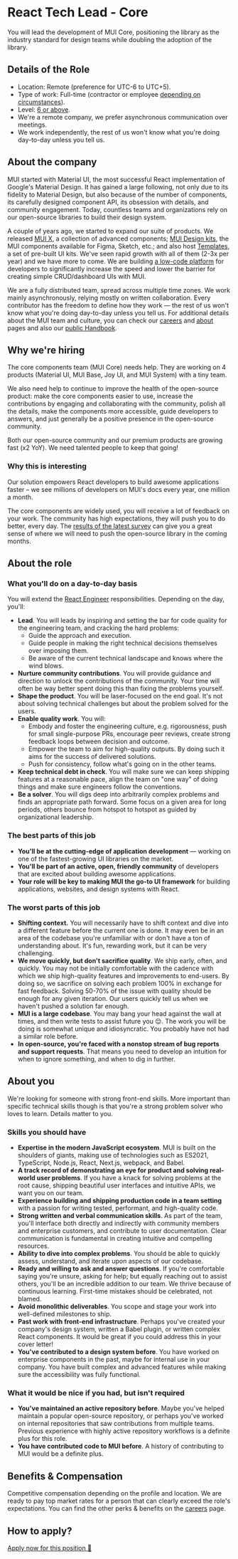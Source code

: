 # React Tech Lead - Core

<p class="description">You will lead the development of MUI Core, positioning the library as the industry standard for design teams while doubling the adoption of the library.</p>

## Details of the Role

- Location: Remote (preference for UTC-6 to UTC+5).
- Type of work: Full-time (contractor or employee [depending on circumstances](https://mui-org.notion.site/Hiring-FAQ-64763b756ae44c37b47b081f98915501#494af1f358794028beb4b7697b5d3102)).
- Level: [6 or above](https://docs.google.com/spreadsheets/d/1dDdPD-flNXlgZ0E3ZxVvCDx27RFuhVWJrcfcjNu_I8k/edit#gid=0).
- We're a remote company, we prefer asynchronous communication over meetings.
- We work independently, the rest of us won't know what you're doing day-to-day unless you tell us.

## About the company

MUI started with Material UI, the most successful React implementation of Google's Material Design.
It has gained a large following, not only due to its fidelity to Material Design, but also because of the number of components, its carefully designed component API, its obsession with details, and community engagement.
Today, countless teams and organizations rely on our open-source libraries to build their design system.

A couple of years ago, we started to expand our suite of products.
We released [MUI X](https://mui.com/x/), a collection of advanced components; [MUI Design kits](https://mui.com/design-kits/), the MUI components available for Figma, Sketch, etc.; and also host [Templates](https://mui.com/templates/), a set of pre-built UI kits.
We've seen rapid growth with all of them (2-3x per year) and we have more to come.
We are building [a low-code platform](https://mui.com/toolpad/) for developers to significantly increase the speed and lower the barrier for creating simple CRUD/dashboard UIs with MUI.

We are a fully distributed team, spread across multiple time zones.
We work mainly asynchronously, relying mostly on written collaboration.
Every contributor has the freedom to define how they work — the rest of us won't know what you're doing day-to-day unless you tell us.
For additional details about the MUI team and culture, you can check our [careers](https://mui.com/careers/) and [about](https://mui.com/about/) pages and also our [public Handbook](https://mui-org.notion.site/Handbook-f086d47e10794d5e839aef9dc67f324b).

## Why we're hiring

The core components team (MUI Core) needs help.
They are working on 4 products (Material UI, MUI Base, Joy UI, and MUI System) with a tiny team.

We also need help to continue to improve the health of the open-source product: make the core components easier to use, increase the contributions by engaging and collaborating with the community, polish all the details, make the components more accessible, guide developers to answers, and just generally be a positive presence in the open-source community.

Both our open-source community and our premium products are growing fast (x2 YoY).
We need talented people to keep that going!

### Why this is interesting

Our solution empowers React developers to build awesome applications faster – we see millions of developers on MUI's docs every year, one million a month.

The core components are widely used, you will receive a lot of feedback on your work. The community has high expectations, they will push you to do better, every day.
The [results of the latest survey](https://mui.com/blog/2021-developer-survey-results/) can give you a great sense of where we will need to push the open-source library in the coming months.

## About the role

### What you'll do on a day-to-day basis

You will extend the [React Engineer](https://mui-org.notion.site/Software-Engineer-fe310cfb22e34fc7881318f9cb1cf023#5f2967e6c60d411ea09ab8a108d95702) responsibilities. Depending on the day, you'll:

- **Lead**. You will leads by inspiring and setting the bar for code quality for the engineering team, and cracking the hard problems:
  - Guide the approach and execution.
  - Guide people in making the right technical decisions themselves over imposing them.
  - Be aware of the current technical landscape and knows where the wind blows.
- **Nurture community contributions**. You will provide guidance and direction to unlock the contributions of the community. Your time will often be way better spent doing this than fixing the problems yourself.
- **Shape the product**. You will be laser-focused on the end goal. It's not about solving technical challenges but about the problem solved for the users.
- **Enable quality work**. You will:
  - Embody and foster the engineering culture, e.g. rigorousness, push for small single-purpose PRs, encourage peer reviews, create strong feedback loops between decision and outcome.
  - Empower the team to aim for high-quality outputs. By doing such it aims for the success of delivered solutions.
  - Push for consistency, follow what's going on in the other teams.
- **Keep technical debt in check**. You will make sure we can keep shipping features at a reasonable pace, align the team on "one way" of doing things and make sure engineers follow the conventions.
- **Be a solver**. You will digs deep into arbitrarily complex problems and finds an appropriate path forward. Some focus on a given area for long periods, others bounce from hotspot to hotspot as guided by organizational leadership.

### The best parts of this job

- **You'll be at the cutting-edge of application development** — working on one of the fastest-growing UI libraries on the market.
- **You'll be part of an active, open, friendly community** of developers that are excited about building awesome applications.
- **Your role will be key to making MUI the go-to UI framework** for building applications, websites, and design systems with React.

### The worst parts of this job

- **Shifting context.**
  You will necessarily have to shift context and dive into a different feature before the current one is done.
  It may even be in an area of the codebase you're unfamiliar with or don't have a ton of understanding about.
  It's fun, rewarding work, but it can be very challenging.
- **We move quickly, but don't sacrifice quality**.
  We ship early, often, and quickly. You may not be initially comfortable with the cadence with which we ship high-quality features and improvements to end-users. By doing so, we sacrifice on solving each problem 100% in exchange for fast feedback. Solving 50-70% of the issue with quality should be enough for any given iteration. Our users quickly tell us when we haven't pushed a solution far enough.
- **MUI is a large codebase**. You may bang your head against the wall at times, and then write tests to assist future you 😌.
  The work you will be doing is somewhat unique and idiosyncratic. You probably have not had a similar role before.
- **In open-source, you're faced with a nonstop stream of bug reports and support requests**. That means you need to develop an intuition for when to ignore something, and when to dig in further.

## About you

We're looking for someone with strong front-end skills. More important than specific technical skills though is that you're a strong problem solver who loves to learn. Details matter to you.

### Skills you should have

- **Expertise in the modern JavaScript ecosystem**.
  MUI is built on the shoulders of giants, making use of technologies such as ES2021, TypeScript, Node.js, React, Next.js, webpack, and Babel.
- **A track record of demonstrating an eye for product and solving real-world user problems**. If you have a knack for solving problems at the root cause, shipping beautiful user interfaces and intuitive APIs, we want you on our team.
- **Experience building and shipping production code in a team setting** with a passion for writing tested, performant, and high-quality code.
- **Strong written and verbal communication skills**.
  As part of the team, you'll interface both directly and indirectly with community members and enterprise customers, and contribute to user documentation. Clear communication is fundamental in creating intuitive and compelling resources.
- **Ability to dive into complex problems**.
  You should be able to quickly assess, understand, and iterate upon aspects of our codebase.
- **Ready and willing to ask and answer questions**.
  If you're comfortable saying you're unsure, asking for help; but equally reaching out to assist others, you'll be an incredible addition to our team. We thrive because of continuous learning. First-time mistakes should be celebrated, not blamed.
- **Avoid monolithic deliverables**.
  You scope and stage your work into well-defined milestones to ship.
- **Past work with front-end infrastructure**.
  Perhaps you've created your company's design system, written a Babel plugin, or written complex React components.
  It would be great if you could address this in your cover letter!
- **You've contributed to a design system before**.
  You have worked on enterprise components in the past, maybe for internal use in your company.
  You have built complex and advanced features while making sure the accessibility was fully functional.

### What it would be nice if you had, but isn't required

- **You've maintained an active repository before**.
  Maybe you've helped maintain a popular open-source repository, or perhaps you've worked on internal repositories that saw contributions from multiple teams.
  Previous experience with highly active repository workflows is a definite plus for this role.
- **You have contributed code to MUI before**. A history of contributing to MUI would be a definite plus.

## Benefits & Compensation

Competitive compensation depending on the profile and location.
We are ready to pay top market rates for a person that can clearly exceed the role's expectations.
You can find the other perks & benefits on the [careers](https://mui.com/careers/#perks-amp-benefits) page.

## How to apply?

[Apply now for this position 📮](https://jobs.ashbyhq.com/MUI/__ID__/application?utm_source=ZNRrPGBkqO)
